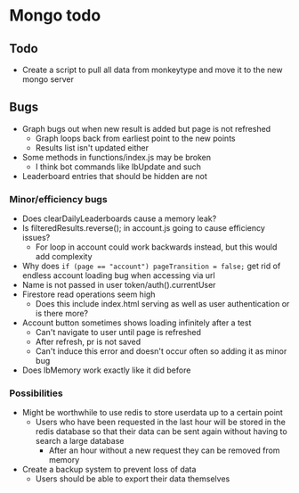 # Mongo todo

## Todo

- Create a script to pull all data from monkeytype and move it to the new mongo server

## Bugs

- Graph bugs out when new result is added but page is not refreshed
  - Graph loops back from earliest point to the new points
  - Results list isn't updated either
- Some methods in functions/index.js may be broken
  - I think bot commands like lbUpdate and such
- Leaderboard entries that should be hidden are not

### Minor/efficiency bugs

- Does clearDailyLeaderboards cause a memory leak?
- Is filteredResults.reverse(); in account.js going to cause efficiency issues?
  - For loop in account could work backwards instead, but this would add complexity
- Why does `if (page == "account") pageTransition = false;` get rid of endless account loading bug when accessing via url
- Name is not passed in user token/auth().currentUser
- Firestore read operations seem high
  - Does this include index.html serving as well as user authentication or is there more?
- Account button sometimes shows loading infinitely after a test
  - Can't navigate to user until page is refreshed
  - After refresh, pr is not saved
  - Can't induce this error and doesn't occur often so adding it as minor bug
- Does lbMemory work exactly like it did before

### Possibilities

- Might be worthwhile to use redis to store userdata up to a certain point
  - Users who have been requested in the last hour will be stored in the redis database so that their data can be sent again without having to search a large database
    - After an hour without a new request they can be removed from memory
- Create a backup system to prevent loss of data
  - Users should be able to export their data themselves
